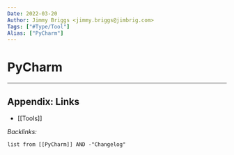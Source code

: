 ```yaml
---
Date: 2022-03-20
Author: Jimmy Briggs <jimmy.briggs@jimbrig.com>
Tags: ["#Type/Tool"]
Alias: ["PyCharm"]
---
```


# PyCharm

***

## Appendix: Links

- [[Tools]]

*Backlinks:*

```dataview
list from [[PyCharm]] AND -"Changelog"
```